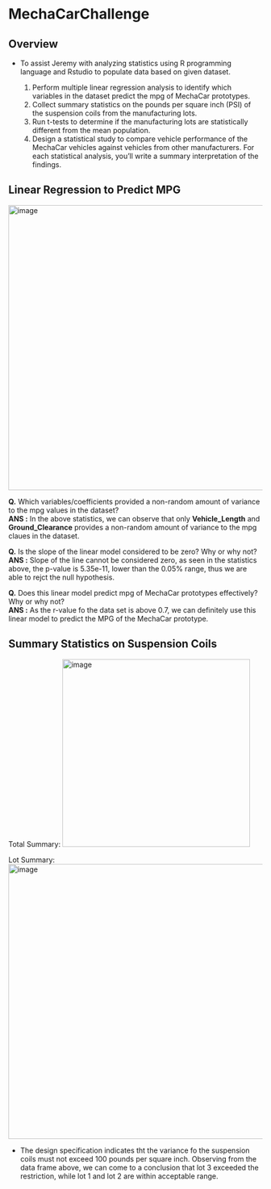 # MechaCarChallenge
## Overview
- To assist Jeremy with analyzing statistics using R programming language and Rstudio to populate data based on given dataset. 

  1. Perform multiple linear regression analysis to identify which variables in the dataset predict the  mpg of MechaCar prototypes.<br>
  2. Collect summary statistics on the pounds per square inch (PSI) of the suspension coils from the manufacturing lots.<br>
  3. Run t-tests to determine if the manufacturing lots are statistically different from the mean population.<br>
  4. Design a statistical study to compare vehicle performance of the MechaCar vehicles against vehicles from other manufacturers. For each statistical analysis, you’ll write a summary interpretation of the findings.


## Linear Regression to Predict MPG

<img width="565" alt="image" src="https://user-images.githubusercontent.com/104419959/206877557-8619ac51-1792-41c5-a29b-ce457d3934f3.png">

**Q.** Which variables/coefficients provided a non-random amount of variance to the mpg values in the dataset?<br>
**ANS :**  In the above statistics, we can observe that only **Vehicle_Length** and **Ground_Clearance** provides a non-random amount of variance to the mpg claues in the dataset. 
 
**Q.** Is the slope of the linear model considered to be zero? Why or why not?<br>
**ANS :** Slope of the line cannot be considered zero, as seen in the statistics above, the p-value is 5.35e-11, lower than the 0.05% range, thus we are able to rejct the null hypothesis. 

**Q.** Does this linear model predict mpg of MechaCar prototypes effectively? Why or why not?<br>
**ANS :** As the r-value fo the data set is above 0.7, we can definitely use this linear model to predict the MPG of the MechaCar prototype. 

## Summary Statistics on Suspension Coils
Total Summary:
<img width="372" alt="image" src="https://user-images.githubusercontent.com/104419959/206877942-3d5170ef-e86e-431a-a945-2f730a59270f.png">

Lot Summary:
<img width="545" alt="image" src="https://user-images.githubusercontent.com/104419959/206877948-73194c57-2f5b-4409-a2a6-b0bb969d20de.png">

- The design specification indicates tht the variance fo the suspension coils must not exceed 100 pounds per square inch. Observing from the data frame above, we can come to a conclusion that lot 3 exceeded the restriction, while lot 1 and lot 2 are within acceptable range. 
